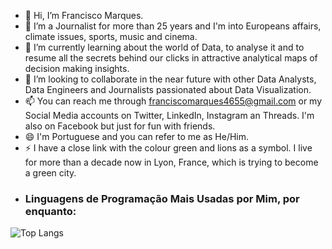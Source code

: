 - 👋 Hi, I’m Francisco Marques.
- 👀 I’m a Journalist for more than 25 years and I'm into Europeans affairs, climate issues, sports, music and cinema.
- 🌱 I’m currently learning about the world of Data, to analyse it and to resume all the secrets behind our clicks in attractive analytical maps of decision making insights.
- 💞️ I’m looking to collaborate in the near future with other Data Analysts, Data Engineers and Journalists passionated about Data Visualization.
- 📫 You can reach me through franciscomarques4655@gmail.com or my Social Media accounts on Twitter, LinkedIn, Instagram an Threads. I'm also on Facebook but just for fun with friends.
- 😄 I'm Portuguese and you can refer to me as He/Him.
- ⚡ I have a close link with the colour green and lions as a symbol. I live for more than a decade now in Lyon, France, which is trying to become a green city.
- ### Linguagens de Programação Mais Usadas por Mim, por enquanto:
![Top Langs](https://github-readme-stats.vercel.app/api/top-langs/?username=FrMarques&layout=compact)

<!---
FrMarques/FrMarques is a ✨ special ✨ repository because its `README.md` (this file) appears on your GitHub profile.
You can click the Preview link to take a look at your changes.
--->
